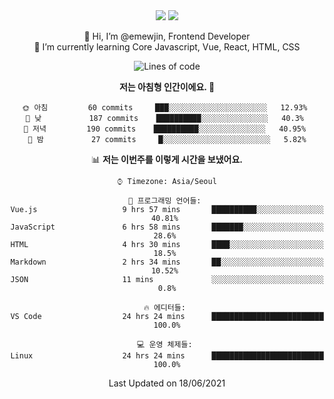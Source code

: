 <div align='center'>

  <img src="https://img.shields.io/badge/JavaScript-F7DF1E?style=flat-square&logo=JavaScript&logoColor=black"/>
<a href="https://velog.io/@1703979"><img src="https://img.shields.io/badge/velog-1DBF73?style=flat-square&logo=Vimeo&logoColor=white"/></a>   
  
    
👋 Hi, I’m @emewjin, Frontend Developer  
🌱 I’m currently learning Core Javascript, Vue, React, HTML, CSS  
  
<!--START_SECTION:waka-->
![Lines of code](https://img.shields.io/badge/%EC%A0%80%EB%8A%94%20%EC%97%AC%ED%83%9C%EA%B9%8C%EC%A7%80%20-37204%20%EC%A4%84%EC%9D%98%20%EC%BD%94%EB%93%9C%EB%A5%BC%20%EC%9E%91%EC%84%B1%ED%96%88%EC%96%B4%EC%9A%94.-blue)

**저는 아침형 인간이에요. 🐤** 

```text
🌞 아침         60 commits     ███░░░░░░░░░░░░░░░░░░░░░░   12.93% 
🌆 낮　         187 commits    ██████████░░░░░░░░░░░░░░░   40.3% 
🌃 저녁         190 commits    ██████████░░░░░░░░░░░░░░░   40.95% 
🌙 밤　         27 commits     █░░░░░░░░░░░░░░░░░░░░░░░░   5.82%

```


📊 **저는 이번주를 이렇게 시간을 보냈어요.** 

```text
⌚︎ Timezone: Asia/Seoul

💬 프로그래밍 언어들: 
Vue.js                   9 hrs 57 mins       ██████████░░░░░░░░░░░░░░░   40.81% 
JavaScript               6 hrs 58 mins       ███████░░░░░░░░░░░░░░░░░░   28.6% 
HTML                     4 hrs 30 mins       ████░░░░░░░░░░░░░░░░░░░░░   18.5% 
Markdown                 2 hrs 34 mins       ██░░░░░░░░░░░░░░░░░░░░░░░   10.52% 
JSON                     11 mins             ░░░░░░░░░░░░░░░░░░░░░░░░░   0.8%

🔥 에디터들: 
VS Code                  24 hrs 24 mins      █████████████████████████   100.0%

💻 운영 체제들: 
Linux                    24 hrs 24 mins      █████████████████████████   100.0%

```


 Last Updated on 18/06/2021
<!--END_SECTION:waka-->
  </div>
<!---
Emewjin/Emewjin is a ✨ special ✨ repository because its `README.md` (this file) appears on your GitHub profile.
You can click the Preview link to take a look at your changes.
--->
